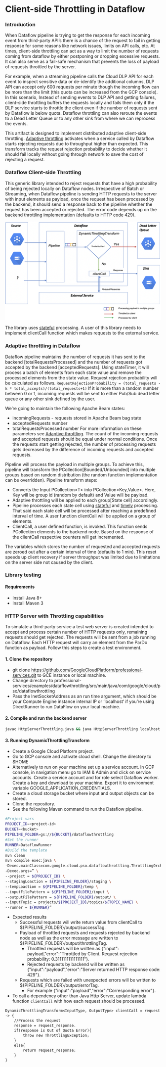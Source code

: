 # Client-side Throttling in Dataflow

### Introduction
When Dataflow pipeline is trying to get the response for each incoming event from third-party API’s there is a chance of the request to fail in getting response for some reasons like network issues, limits on API calls, etc. At times, client-side throttling can act as a way to limit the number of requests coming from dataflow by either postponing or dropping excessive requests. It can also serve as a fail-safe mechanism that prevents the loss of payload of requests throttled by the server.

For example, when a streaming pipeline calls the Cloud DLP API for each event to inspect sensitive data or de-identify the additional columns, DLP API can accept only 600 requests per minute though the incoming flow can be more than the limit (this quota can be increased from the GCP console). In this scenario, Instead of sending events to DLP API and getting failures, client-side throttling buffers the requests locally and fails them only if the DLP service starts to throttle the client even if the number of requests sent by Dataflow is below quota. Dataflow throttling can also reroute the events to a Dead Letter Queue or to any other sink from where we can reprocess the events.

This artifact is designed to implement distributed adaptive client-side throttling. [Adaptive throttling](https://landing.google.com/sre/sre-book/chapters/handling-overload/#eq2101) activates when a service called by Dataflow starts rejecting requests due to throughput higher than expected. This transform tracks the request rejection probability to decide whether it should fail locally without going through network to save the cost of rejecting a request.

### Dataflow Client-side Throttling

This generic library intended to reject requests that have a high probability of being rejected locally on Dataflow nodes. Irrespective of Batch or Streaming, when Dataflow pipeline is sending HTTP requests to the server with input elements as payload, once the request has been processed by the backend, it should send a response back to the pipeline whether the request has been accepted or rejected. The error code depends up on the backend throttling implementation (defaults to HTTP code 429).

![DataflowThrottling DAG](img/dataflow-throttling-dag.png "Dataflow Throttling DAG")

The library uses [stateful](https://beam.apache.org/blog/2017/02/13/stateful-processing.html) processing. A user of this library needs to implement clientCall function which makes requests to the external service.

### Adaptive throttling in Dataflow

Dataflow pipeline maintains the number of requests it has sent to the backend [totalRequestsProcessed] and the number of requests got accepted by the backend [acceptedRequests]. Using stateTimer, it will process a batch of elements from each state value and remove the processed elements from the state value. Request rejection probability will be calculated as follows.
    ```RequestRejectionProbability = (total_requests - k * total_accepts)/(total_requests+1)```
If it is more than a random number between 0 or 1, incoming requests will be sent to either Pub/Sub dead letter queue or any other sink defined by the user.

We’re going to maintain the following Apache Beam states:

* incomingRequests - requests stored in Apache Beam bag state
* acceptedRequests number
* totalRequestsProcessed number
For more information on these parameters see [Adaptive throttling](https://landing.google.com/sre/sre-book/chapters/handling-overload/#eq2101).
The count of the incoming requests and accepted requests should be equal under normal conditions. Once the requests start getting rejected, the number of processing requests gets decreased by the difference of incoming requests and accepted requests.

Pipeline will process the payload in multiple groups. To achieve this, pipeline will transform the PCollection[Bounded/Unbounded] into multiple groups based on random distribution (the random function implementation can be overridden).
Pipeline transform steps:
* Converts the Input PCollection<<T>T</T>> into PCollection<<T>Key,Value</T>>. Here, Key will be group id (random by default) and Value will be payload.
* Adaptive throttling will be applied to each group[State cell] accordingly.
* Pipeline processes each state cell using [stateful](https://beam.apache.org/blog/2017/02/13/stateful-processing.html) and [timely](https://beam.apache.org/blog/2017/08/28/timely-processing.html) processing. That said each state cell will be processed after reaching a predefined interval of  time. A user function clientCall will be applied on a group of elements.
* ClientCall, a user defined function, is invoked. This function sends PCollection elements to the backend node. Based on the response of the clientCall respective counters will get incremented.

The variables which stores the number of requested and accepted requests are zeroed out after a certain interval of time (defaults to 1 min). This reset speeds up client recovery if server throughput was limited due to limitations on the server side not caused by the client.

### Library testing

#### Requirements

* Install Java 8+
* Install Maven 3

### HTTP Server with Throttling capabilities

To simulate a third-party service a test web server is created intended to accept and process certain number of HTTP requests only, remaining requests should get rejected. The requests will be sent from a job running on Dataflow. Each HTTP request will carry an element from the ParDo function as payload. Follow this steps to create a test environment.

#### 1. Clone the repository

* git clone https://github.com/GoogleCloudPlatform/professional-services.git to GCE instance or local machine.
* Change directory to professional-services/examples/dataflowthrottling/src/main/java/com/google/cloud/pso/dataflowthrottling
* Pass the InetSocketAddress as an run time argument, which should be your Compute Engine instance internal IP or ‘localhost’ if you’re using DirectRunner to run DataFlow on your local machine.

#### 2. Compile and run the backend server

```bash
javac HttpServerThrottling.java && java HttpServerThrottling localhost
```

#### 3. Running DynamicThrottlingTransform

* Create a Google Cloud Platform project.
* Go to GCP console and activate cloud shell.
		 Change the directory to $HOME
* Alternatively to run  on your machine set up a service account.
		In GCP console, in navigation menu go to IAM & Admin and click on service accounts.
		Create a service account and for role select Dataflow worker.
		Create a key and download to your machine.
		Export it to environment variable GOOGLE_APPLICATION_CREDENTIALS.
* Create a cloud storage bucket where input and output objects can be stored.
* Clone the repository.
* See the following Maven command to run the Dataflow pipeline.
```bash
#Project vars
PROJECT_ID=<project-id>
BUCKET=<bucket>
PIPELINE_FOLDER=gs://${BUCKET}/dataflowthrottling
#Set the runner
RUNNER=DataflowRunner
#Build the template
mvn clean
mvn compile exec:java \
-Dexec.mainClass=com.google.cloud.pso.dataflowthrottling.ThrottlingOrchestration \
-Dexec.args=” \
--project = ${PROJECT_ID} \
--stagingLoaction = ${PIPELINE_FOLDER}/staging \
--tempLoaction = ${PIPELINE_FOLDER}/temp \
--inputFilePattern = ${PIPELINE_FOLDER}/input \
--outputFilePattern = ${PIPELINE_FOLDER}/output/ \
--inputTopic = projects/${PROJECT_ID}/topics/${TOPIC_NAME} \
--runner = ${RUNNER}”
```
* Expected results
    * Successful requests will write return value from clientCall to ${PIPELINE_FOLDER}/output/successTag.
	* Payload of throttled requests and requests rejected by backend node as well as the error message are written to ${PIPELINE_FOLDER}/output/throttlingTag.
		* Throttled requests will be written as {"input": payload,"error":"Throttled by Client. Request rejection probability: 0.3111111111111111"}.
		* Rejected requests by backend will be written as {"input":"payload","error":"Server returned HTTP response code: 429"}.
	* Requests which are failed with unexpected errors will be written to ${PIPELINE_FOLDER}/output/errorTag.
		* For example {"input":"payload","error":"Corresponding error"}.
* To call a dependency other than Java Http Server, update lambda function `clientCall` with how each request should be processed.
```
DynamicThrottlingTransform<InputType, OutputType> clientCall = request -> {
    //Process the request
    response = request_response.
    if(response is Out of Quota Error){
        throw new ThrottlingException;
    }
    else{
        return request_response;
    }
}
```